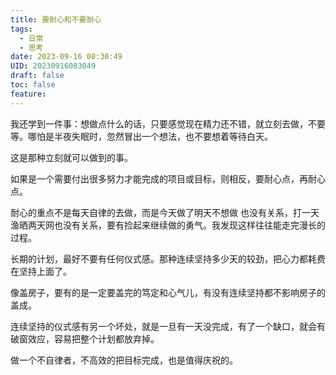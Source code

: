 ```yaml
---
title: 要耐心和不要耐心
tags:
  - 日常
  - 思考
date: 2023-09-16 08:30:49
UID: 20230916083049
draft: false
toc: false
feature:
---
```

我还学到一件事：想做点什么的话，只要感觉现在精力还不错，就立刻去做，不要等。哪怕是半夜失眠时，忽然冒出一个想法，也不要想着等待白天。

这是那种立刻就可以做到的事。

如果是一个需要付出很多努力才能完成的项目或目标，则相反，要耐心点，再耐心点。

耐心的重点不是每天自律的去做，而是今天做了明天不想做 也没有关系，打一天渔晒两天网也没有关系，要有捡起来继续做的勇气。我发现这样往往能走完漫长的过程。

长期的计划，最好不要有任何仪式感。那种连续坚持多少天的较劲，把心力都耗费在坚持上面了。

像盖房子，要有的是一定要盖完的笃定和心气儿，有没有连续坚持都不影响房子的盖成。

连续坚持的仪式感有另一个坏处，就是一旦有一天没完成，有了一个缺口，就会有破窗效应，容易把整个计划都放弃掉。

做一个不自律者，不高效的把目标完成，也是值得庆祝的。
